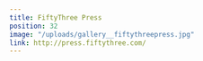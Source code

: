 ```yaml
---
title: FiftyThree Press
position: 32
image: "/uploads/gallery__fiftythreepress.jpg"
link: http://press.fiftythree.com/
---
```



